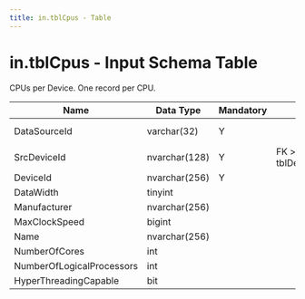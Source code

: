 ```yaml
---
title: in.tblCpus - Table
---
```

# in.tblCpus - Input Schema Table

​​​​​CPUs per Device. One record per CPU.

| Name                      | Data Type     | Mandatory | Key                   | Comment                                 |
|---------------------------|---------------|-----------|-----------------------|-----------------------------------------|
| DataSourceI​d              | varchar(32)   | Y         |                       | Unique ID of the source of this record. |
| SrcDeviceId               | nvarchar(128) | Y         | FK > tblDevices.SrcId | Device this CPU is installed in.        |
| DeviceId                  | nvarchar(256) | Y         |                       | Win32_Processor.DeviceId                |
| DataWidth                 | tinyint       |           |                       |                                         |
| Manufacturer              | nvarchar(256) |           |                       |                                         |
| MaxClockSpeed             | bigint        |           |                       |                                         |
| Name                      | nvarchar(256) |           |                       |                                         |
| NumberOfCores             | int           |           |                       |                                         |
| NumberOfLogicalProcessors | int           |           |                       |                                         |
| HyperThreadingCapable     | bit           |           |                       |                                         |